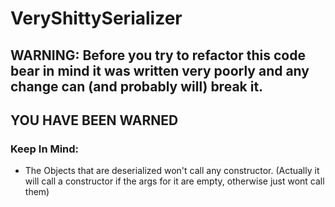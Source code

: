 # VeryShittySerializer

## WARNING: Before you try to refactor this code bear in mind it was written very poorly and any change can (and probably will) break it. 
## YOU HAVE BEEN WARNED

### Keep In Mind:

- The Objects that are deserialized won't call any constructor. (Actually it will call a constructor if the args for it are empty, otherwise just wont call them)
